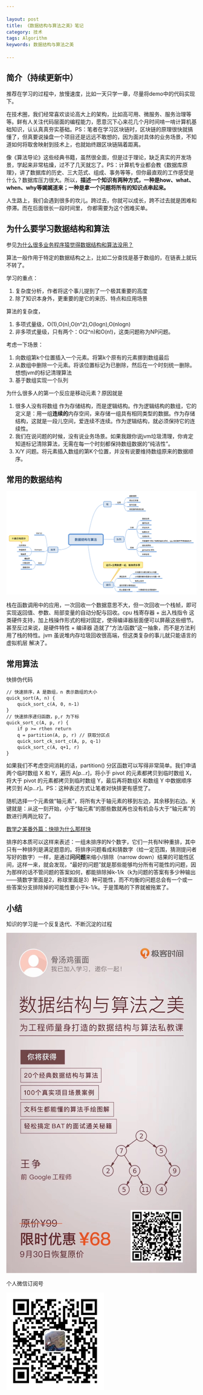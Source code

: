```yaml
---

layout: post
title: 《数据结构与算法之美》笔记
category: 技术
tags: Algorithm
keywords: 数据结构与算法之美

---
```


## 简介（持续更新中）

推荐在学习的过程中，放慢速度，比如一天只学一章，尽量将demo中的代码实现下。


在技术圈，我们经常喜欢谈论高大上的架构，比如高可用、微服务、服务治理等等。鲜有人关注代码层面的编程能力，愿意沉下心来花几个月时间啃一啃计算机基础知识，认认真真夯实基础。PS：笔者在学习区块链时，区块链的原理很快就搞懂了，但真要说操盘一个项目还是远远不敢想的，因为面对具体的业务场景，不知道如何将取舍映射到技术上，也就始终跟区块链隔着距离。

像《算法导论》这些经典书籍，虽然很全面，但是过于理论，缺乏真实的开发场景，学起来非常枯燥，过不了几天就忘了。PS：计算机专业都会教《数据库原理》，讲了数据库的历史、三大范式、组成、事务等等，但你最直观的工作感受是什么？数据库压力很大。所以，**描述一个知识有两种方式，一种是how、what、when、why等娓娓道来；一种是拿一个问题将所有的知识点串起来。**

人生路上，我们会遇到很多的坎儿。跨过去，你就可以成长，跨不过去就是困难和停滞。而在后面很长一段时间里， 你都需要为这个困难买单。


## 为什么要学习数据结构和算法

参见[为什么很多业务程序猿觉得数据结构和算法没用？](http://qiankunli.github.io/2018/10/03/why_study_algorithm.html)

算法一般作用于特定的数据结构之上，比如二分查找是基于数组的，在链表上就玩不转了。

学习的重点：

1. 复杂度分析，作者将这个事儿提到了一个极其重要的高度
2. 除了知识本身外，更重要的是它的来历、特点和应用场景


算法的复杂度，

1. 多项式量级，O(1),O(n),O(n^2),O(logn),O(nlogn)
2. 非多项式量级，只有两个：O(2^n)和O(n!)，这类问题称为NP问题。

考虑一下场景：

1. 向数组第k个位置插入一个元素。将第k个原有的元素挪到数组最后
2. 从数组中删除一个元素。将该位置标记为已删除，然后在一个时刻统一删除。想想jvm的标记清理算法
3. 基于数组实现一个队列

为什么很多人的第一个反应是移动元素？原因就是

1. 很多人没有将数组 作为存储结构，而是逻辑结构。作为逻辑结构的数组，它的定义是：用一组**连续的**内存空间，来存储一组具有相同类型的数据。作为存储结构，这就是一段儿空间，爱连续不连续。作为逻辑结构，就必须保持它的连续性。 
2. 我们在说问题的时候，没有说业务场景。如果我跟你说jvm垃圾清理，你肯定知道标记清除算法，无需在每一个时刻都保持数组数据的“纯洁性”。
3. X/Y 问题。将元素插入数组的第K个位置，并没有说要维持数组原来的数据顺序。


## 常用的数据结构


![](/public/upload/algorithm/data_structure_summary.png)

栈在函数调用中的应用，一次回收一个数据意思不大，但一次回收一个栈帧，即可实现返回值、参数、局部变量的自动分配与回收。cpu 栈寄存器 + 出入栈指令 这类硬件支持，加上栈操作形式的相对固定，使得编译器层面便可以屏蔽这些细节。甚至反过来说，是硬件特性 + 编译器 造就了“方法/函数”这一抽象，而不是方法利用了栈的特性。jvm 虽说堆内存垃圾回收很高端，但这类复杂的事儿就只能语言的虚拟机层 解决了。


## 常用算法

快排伪代码

	// 快速排序，A 是数组，n 表示数组的大小
	quick_sort(A, n) { 
		quick_sort_c(A, 0, n-1)
	}
	// 快速排序递归函数，p,r 为下标	
	quick_sort_c(A, p, r) { 
		if p >= rthen return 
		q = partition(A, p, r) // 获取分区点 
		quick_sort_ck_sort_c(A, p, q-1) 
		quick_sort_c(A, q+1, r)
	}

如果我们不考虑空间消耗的话，partition() 分区函数可以写得非常简单。我们申请两个临时数组 X 和 Y，遍历 A[p…r]，将小于 pivot 的元素都拷贝到临时数组 X，将大于 pivot 的元素都拷贝到临时数组 Y，最后再将数组X 和数组 Y 中数据顺序拷贝到 A[p…r]。PS：这种表述方式让笔者对快排更有感觉了。


随机选择一个元素做“轴元素”，将所有大于轴元素的移到左边，其余移到右边。关键就是：从这一刻开始，小于“轴元素”的那些数就再也没有机会与大于“轴元素”的数进行两两比较了。

[数学之美番外篇：快排为什么那样快](http://mindhacks.cn/2008/06/13/why-is-quicksort-so-quick/)

排序的本质可以这样来表述：一组未排序的N个数字，它们一共有N!种重排，其中只有一种排列是满足题意的。将排序问题看成和猜数字（给一定范围，猜测提问者写好的数字）一样，是通过**问问题**来缩小/排除（narrow down）结果的可能性区间，这样一来，就会发现，“最好的问题”就是那些能够均分所有可能性的问题，因为那样的话不管问题的答案如何，都能排除掉k-1/k（k为问题的答案有多少种输出——猜数字里面是2，称球里面是3）种可能性，而不均衡的问题总会有一个或一些答案分支排除掉的可能性要小于k-1/k。于是策略的下界就被拖累了。




## 小结

知识的学习是一个反复迭代、不断沉淀的过程


![](/public/upload/algorithm/beauty_of_algorithm_post.JPG)

个人微信订阅号

![](/public/upload/qrcode_for_gh.jpg)